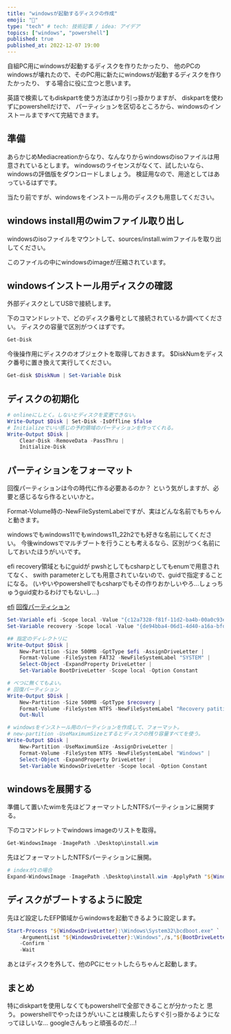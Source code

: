 ```yaml
---
title: "windowsが起動するディスクの作成"
emoji: "🕌"
type: "tech" # tech: 技術記事 / idea: アイデア
topics: ["windows", "powershell"]
published: true
published_at: 2022-12-07 19:00 
---
```


自組PC用にwindowsが起動するディスクを作りたかったり、
他のPCのwindowsが壊れたので、そのPC用に新たにwindowsが起動するディスクを作りたかったり、
する場合に役に立つと思います。

英語で検索してもdiskpartを使う方法ばかり引っ掛かりますが、
diskpartを使わずにpowershellだけで、
パーティションを区切るところから、windowsのインストールまですべて完結できます。

## 準備

あらかじめMediacreationからなり、なんなりからwindowsのisoファイルは用意されているとします。
windowsのライセンスがなくて、試したいなら、windowsの評価版をダウンロードしましょう。
検証用なので、用途としてはあっているはずです。

当たり前ですが、windowsをインストール用のディスクも用意してください。

## windows install用のwimファイル取り出し

windowsのisoファイルをマウントして、sources/install.wimファイルを取り出してください。

このファイルの中にwindowsのimageが圧縮されています。

## windowsインストール用ディスクの確認

外部ディスクとしてUSBで接続します。

下のコマンドレットで、どのディスク番号として接続されているか調べてください。
ディスクの容量で区別がつくはずです。

```powershell
Get-Disk
```

今後操作用にディスクのオブジェクトを取得しておきます。
\$DiskNumをディスク番号に置き換えて実行してください。

```powershell
Get-disk $DiskNum | Set-Variable Disk
```

## ディスクの初期化

```powershell
# onlineにしとく。しないとディスクを変更できない。
Write-Output $Disk | Set-Disk -IsOffline $false 
# Initializeでいい感じの予約領域のパーティションを作ってくれる。
Write-Output $Disk |
    Clear-Disk -RemoveData -PassThru |
    Initialize-Disk
```

## パーティションをフォーマット

回復パーティションは今の時代に作る必要あるのか？
という気がしますが、必要と感じるなら作るといいかと。

Format-Volume時の-NewFileSystemLabelですが、実はどんな名前でもちゃんと動きます。

windowsでもwindows11でもwindows11_22h2でも好きな名前にしてください。
今後windowsでマルチブートを行うことも考えるなら、区別がつく名前にしておいたほうがいいです。

efi recovery領域ともにguidが pwshとしてもcsharpとしてもenumで用意されてなく、
swith parameterとしても用意されていないので、guidで指定することになる。
(いやいやpowershellでもcsharpでもその作りおかしいやろ...しょっちゅうguid変わるわけでもないし...)

[efi](https://learn.microsoft.com/ja-jp/windows-server/administration/windows-commands/set-id)
[回復パーティション](https://learn.microsoft.com/ja-jp/windows-hardware/manufacture/desktop/configure-uefigpt-based-hard-drive-partitions?view=windows-11)

```powershell
Set-Variable efi -Scope local -Value "{c12a7328-f81f-11d2-ba4b-00a0c93ec93b}" -Option Constant
Set-Variable recovery -Scope local -Value "{de94bba4-06d1-4d40-a16a-bfd50179d6ac}" -Option Constant

## 指定のディレクトリに
Write-Output $Disk |
    New-Partition -Size 500MB -GptType $efi -AssignDriveLetter |
    Format-Volume -FileSystem FAT32 -NewFileSystemLabel "SYSTEM" |
    Select-Object -ExpandProperty DriveLetter |
    Set-Variable BootDriveLetter -Scope local -Option Constant

# べつに無くてもよい。
# 回復パーティション
Write-Output $Disk |
    New-Partition -Size 500MB -GptType $recovery |
    Format-Volume -FileSystem NTFS -NewFileSystemLabel "Recovery patition" |
    Out-Null

# windowsをインストール用のパーティションを作成して、フォーマット。
# new-partition -UseMaximumSizeとするとディスクの残り容量すべてを使う。
Write-Output $Disk | 
    New-Partition -UseMaximumSize -AssignDriveLetter |
    Format-Volume -FileSystem NTFS -NewFileSystemLabel "Windows" |
    Select-Object -ExpandProperty DriveLetter |
    Set-Variable WindowsDriveLetter -Scope local -Option Constant
```

## windowsを展開する

準備して置いたwimを先ほどフォーマットしたNTFSパーティションに展開する。

下のコマンドレットでwindows imageのリストを取得。

```powershell
Get-WindowsImage -ImagePath .\Desktop\install.wim
```

先ほどフォーマットしたNTFSパーティションに展開。

```powershell
# indexが1の場合
Expand-WindowsImage -ImagePath .\Desktop\install.wim -ApplyPath "${WindowsDriveLetter}:\" -Index 1
```

## ディスクがブートするように設定

先ほど設定したEFP領域からwindowsを起動できるように設定します。

```powershell
Start-Process "${WindowsDriveLetter}:\Windows\System32\bcdboot.exe" `
    -ArgumentList "${WindowsDriveLetter}:\Windows",/s,"${BootDriveLetter}:",/f,UEFI `
    -Confirm `
    -Wait
```

あとはディスクを外して、他のPCにセットしたらちゃんと起動します。

## まとめ

特にdiskpartを使用しなくてもpowershellで全部できることが分かったと
思う。
powershellでやったほうがいいことは検索したらすぐ引っ掛かるようになってほしいな...
googleさんもっと頑張るのだ...!
